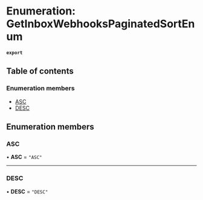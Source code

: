 # Enumeration: GetInboxWebhooksPaginatedSortEnum

**`export`**

## Table of contents

### Enumeration members

- [ASC](GetInboxWebhooksPaginatedSortEnum.md#asc)
- [DESC](GetInboxWebhooksPaginatedSortEnum.md#desc)

## Enumeration members

### ASC

• **ASC** = `"ASC"`

___

### DESC

• **DESC** = `"DESC"`
